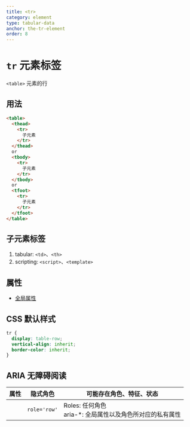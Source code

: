 ```yaml
---
title: <tr>
category: element
type: tabular-data
anchor: the-tr-element
order: 8
---
```


# `tr` 元素标签

`<table>` 元素的行

## 用法

```html
<table>
  <thead>
    <tr>
      子元素
    </tr>
  </thead>
  or
  <tbody>
    <tr>
      子元素
    </tr>
  </tbody>
  or
  <tfoot>
    <tr>
      子元素
    </tr>
  </tfoot>
</table>
```

## 子元素标签

1. tabular: `<td>`、`<th>`
1. scripting: `<script>`、`<template>`

## 属性

* [全局属性](/front-end/HTML/attribute#anchor-全局属性)

## CSS 默认样式

```css
tr {
  display: table-row;
  vertical-align: inherit;
  border-color: inherit;
}
```

## ARIA 无障碍阅读

| 属性 | 隐式角色 | 可能存在角色、特征、状态 |
| ---- | ---- | ---- |
| | `role='row'` | Roles: 任何角色 <br> aria-*: 全局属性以及角色所对应的私有属性 |
